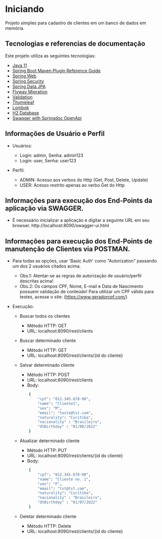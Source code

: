 # Iniciando

Projeto simples para cadastro de clientes em um banco de dados em memória.

## Tecnologias e referencias de documentação
Este projeto utiliza as seguintes tecnologias:

* [Java 11](https://www.oracle.com/br/java/)
* [Spring Boot Maven Plugin Reference Guide](https://docs.spring.io/spring-boot/docs/2.7.2/maven-plugin/reference/html/)
* [Spring Web](https://docs.spring.io/spring-boot/docs/2.7.2/reference/htmlsingle/#web)
* [Spring Security](https://docs.spring.io/spring-boot/docs/2.7.2/reference/htmlsingle/#web.security)
* [Spring Data JPA](https://docs.spring.io/spring-boot/docs/2.7.2/reference/htmlsingle/#data.sql.jpa-and-spring-data)
* [Flyway Migration](https://docs.spring.io/spring-boot/docs/2.7.2/reference/htmlsingle/#howto.data-initialization.migration-tool.flyway)
* [Validation](https://docs.spring.io/spring-boot/docs/2.7.2/reference/htmlsingle/#io.validation)
* [Thymeleaf](https://docs.spring.io/spring-boot/docs/2.7.2/reference/htmlsingle/#web.servlet.spring-mvc.template-engines)
* [Lombok](https://projectlombok.org/)
* [H2 Database](https://www.h2database.com/html/main.html)
* [Swagger with Springdoc OpenApi](https://springdoc.org/)

## Informações de Usuário e Perfil

- Usuários:
    * Login: admin, Senha: admin123
    * Login: user, Senha: user123

- Perfil:
    * ADMIN: Acesso aos verbos do Http (Get, Post, Delete, Update)
    * USER: Acesso restrito apenas ao verbo Get do Http

## Informações para execução dos End-Points da aplicação via SWAGGER.

- É necessário inicializar a aplicação e digitar a seguinte URL em seu browser.
    http://localhost:8090/swagger-ui.html

## Informações para execução dos End-Points de manutenção de Clientes via POSTMAN.

- Para todas as opções, usar 'Basic Auth' como "Autorization" passando um dos 2 usuários citados acima.
  * Obs.1: Atentar-se as regras de autorização de usuário/perfil descritas acima!
  * Obs.2: Os campos CPF, Nome, E-mail e Data de Nascimento possuem validação de conteúdo! 
           Para utilizar um CPF válido para testes, acesse o site: (https://www.geradorcpf.com/)

- Execução:

    * Buscar todos os clientes
        - Método HTTP: GET
        - URL: localhost:8090/rest/clients

    * Buscar determinado cliente
        - Método HTTP: GET
        - URL: localhost:8090/rest/clients/{id do cliente}

    * Salvar determinado cliente
        - Método HTTP: POST
        - URL: localhost:8090/rest/clients
        - Body: 
        ```bash
            {
                "cpf": "012.345.678-90",
                "name": "Cliente1",
                "sex": "M",
                "email": "teste@tst.com",
                "naturality": "Curitiba",
                "nacionality" : "Brasileiro",
                "dtBirthday" : "01/08/2022"
            }
        ```

    * Atualizar determinado cliente
        - Método HTTP: PUT
        - URL: localhost:8090/rest/clients/{id do cliente}
        - Body: 
        ```bash
            {
                "cpf": "012.345.678-90",
                "name": "Cliente no. 1",
                "sex": "F",
                "email": "tst@tst.com",
                "naturality": "Curitiba",
                "nacionality" : "Brasileiro",
                "dtBirthday" : "01/07/2022"
            }
        ```

    * Deletar determinado cliente
        - Método HTTP: Delete
        - URL: localhost:8090/rest/clients/{id do cliente}

